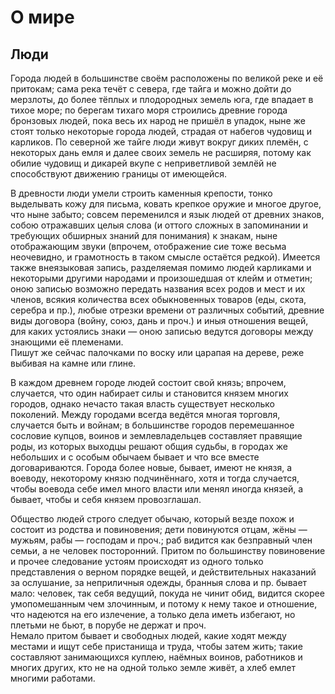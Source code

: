 # О мире

## Люди

Города людей в большинстве своём расположены по великой реке и её притокам; сама река течёт с севера, где тайга и можно дойти до мерзлоты, до более тёплых и плодородных земель юга, где впадает в тихое море; по берегам тихаго моря строились древние города бронзовых людей, пока весь их народ не пришёл в упадок, ныне же стоят только некоторые города людей, страдая от набегов чудовищ и карликов. По северной же тайге люди живут вокруг диких племён, с некоторых дань емля и далее своих земель не расширяя, потому как обилие чудовищ и дикарей вкупе с неприветливой землёй не способствуют движению границы от имеющейся.

В древности люди умели строить каменныя крепости, тонко выделывать кожу для письма, ковать крепкое оружие и многое другое, что ныне забыто; совсем переменился и язык людей от древних знаков, собою отражавших целыя слова (и оттого сложных в запоминании и требующих обширных знаний для понимания) к знакам, ныне отображающим звуки (впрочем, отображение сие тоже весьма неочевидно, и грамотность в таком смысле остаётся редкой). Имеется также внеязыковая запись, разделяемая помимо людей карликами и некоторыми другими народами и произошедшая от клейм и отметин; оною записью возможно передать названия всех родов и мест и их членов, всякия количества всех обыкновенных товаров (еды, скота, серебра и пр.), любые отрезки времени от различных событий, древние виды договора (войну, союз, дань и проч.) и иныя отношения вещей, для каких устоялись знаки — оною записью ведутся договоры между знающими её племенами.  
Пишут же сейчас палочками по воску или царапая на дереве, реже выбивая на камне или глине.

В каждом древнем городе людей состоит свой князь; впрочем, случается, что один набирает силы и становится князем многих городов, однако нечасто такая власть существует несколько поколений. Между городами всегда ведётся многая торговля, случается быть и войнам; в большинстве городов перемешанное сословие купцов, воинов и землевладельцев составляет правящие роды, из которых выходцы решают общия судьбы, в городах же небольших и с особым обычаем бывает и что все вместе договариваются. Города более новые, бывает, имеют не князя, а воеводу, некоторому князю подчинённаго, хотя и тогда случается, чтобы воевода себе имел много власти или менял иногда князей, а бывает, чтобы и себя князем провозглашал.

Общество людей строго следует обычаю, который везде похож и состоит из родства и повиновения; дети повинуются отцам, жёны — мужьям, рабы — господам и проч.; раб видится как безправный член семьи, а не человек посторонний. Притом по большинству повиновение и прочее следование устоям происходят из одного только представления о верном порядке вещей, и действительных наказаний за ослушание, за неприличныя одежды, бранныя слова и пр. бывает мало: человек, так себя ведущий, покуда не чинит обид, видится скорее умопомешанным чем злочинным, и потому к нему такое и отношение, что надеются на его излечение, а только дела иметь избегают, но плетьми не бьют, в порубе не держат и проч.  
Немало притом бывает и свободных людей, какие ходят между местами и ищут себе пристанища и труда, чтобы затем жить; такие составляют занимающихся куплею, наёмных воинов, работников и многих других, кто не на одной только земле живёт, а хлеб емлет многими работами.
